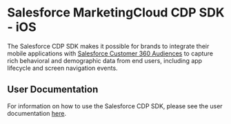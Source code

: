 # Salesforce MarketingCloud CDP SDK - iOS

The Salesforce CDP SDK makes it possible for brands to integrate their mobile applications with [Salesforce Customer 360 Audiences](https://www.salesforce.com/products/marketing-cloud/customer-data-platform/) to capture rich behavioral and demographic data from end users, including app lifecycle and screen navigation events.

## User Documentation
For information on how to use the Salesforce CDP SDK, please see the user documentation [here](https://developer.salesforce.com/docs/atlas.en-us.c360a_api.meta/c360a_api/c360a_api_mobile_sdk.htm).